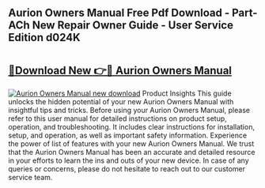 ## Aurion Owners Manual Free Pdf Download - Part-ACh New Repair Owner Guide - User Service Edition d024K

# <h2><a href="http://bc7643.oget.top/?id=Aurion+Owners+Manual">🔗Download New 👉🔴 Aurion Owners Manual</a></h2>

[![Aurion Owners Manual new download](https://i.imgur.com/5g1atiW.png)](http://bc7643.oget.top/?id=Aurion+Owners+Manual)
Product Insights This guide unlocks the hidden potential of your new Aurion Owners Manual with insightful tips and tricks. Before using your Aurion Owners Manual, please refer to this user manual for detailed instructions on product setup, operation, and troubleshooting. It includes clear instructions for installation, setup, and operation, as well as important safety information. Experience the power of list of features with your new Aurion Owners Manual. We trust that the Aurion Owners Manual has been an accurate and detailed resource in your efforts to learn the ins and outs of your new device. In case of any queries or concerns, please do not hesitate to reach out to our customer service team.
